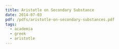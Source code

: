 ```yaml
---
title: Aristotle on Secondary Substance
date: 2014-07-03
pdf: /pdfs/aristotle-on-secondary-substances.pdf
tags:
  - academia
  - greek
  - aristotle
---
```

